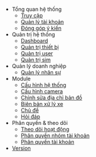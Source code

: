 - Tổng quan hệ thống
  - [Truy cập](truycap.md)
  - [Quản lý tài khoản](account.md)
  - [Đóng góp ý kiến](contact.md)
- Quản trị hệ thống
  - [Dashboard](dashboard.md)
  - [Quản trị thiết bị](device.md)
  - [Quản trị user](user.md)
  - [Quản trị sim](sim.md)
- Quản lý doanh nghiệp
  - [Quản lý nhân sự](qlns.md)
- Module
  - [Cấu hình hệ thống](system.md)
  - [Cấu hình camera](camera.md)
  - [Chỉnh sửa địa chỉ bản đồ](address.md)
  - [Biên bản xử lý xe](devicetask.md)
  - [Chủ đề](topic.md)
  - [Hỏi đáp](faq.md)
- Phân quyền & theo dõi
  - [Theo dõi hoạt động](logs.md)
  - [Phân quyền nhóm tài khoản](role.md)
  - [Phân quyền tài khoản](roleUser.md)
- [Version](changelog.md)